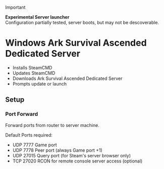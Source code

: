 > [!IMPORTANT]
> **Experimental Server launcher**  
> Configuration partially tested, server boots, but may not be descoverable.

# Windows Ark Survival Ascended Dedicated Server
- Installs SteamCMD
- Updates SteamCMD
- Downloads Ark Survival Ascended Dedicated Server
- Prompts update or launch

## Setup
### Port Forward
Forward ports from router to server machine.

Default Ports required:
- UDP 7777	Game port
- UDP 7778	Peer port (always Game port +1)
- UDP 27015	Query port (for Steam's server browser only)
- TCP 27020	RCON for remote console server access (optional)
